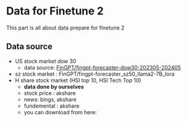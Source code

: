 # Data for Finetune 2 

This part is all about data prepare for finetune 2

## Data source

- US stock market dow 30 
    - data source: [FinGPT/fingpt-forecaster-dow30-202305-202405](https://huggingface.co/datasets/FinGPT/fingpt-forecaster-dow30-202305-202405) 
- sz stock market : FinGPT/fingpt-forecaster_sz50_llama2-7B_lora
- H share stock market (HSI top 10, HSI Tech Top 10)
    - **data done by ourselves**
    - stock price : akshare 
    - news: bings, akshare
    - fundemental : akshare
    - you can download from here: 